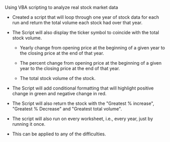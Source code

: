 Using VBA scripting to analyze real stock market data


* Created a script that will loop through one year of stock data for each run and return the total volume each stock had over that year.

* The Script will also display the ticker symbol to coincide with the total stock volume.

  * Yearly change from opening price at the beginning of a given year to the closing price at the end of that year.

  * The percent change from opening price at the beginning of a given year to the closing price at the end of that year.

  * The total stock volume of the stock.

* The Script will add conditional formatting that will highlight positive change in green and negative change in red.

* The Script will also return the stock with the "Greatest % increase", "Greatest % Decrease" and "Greatest total volume".

* The script will also run on every worksheet, i.e., every year, just by running it once.

* This can be applied to any of the difficulties.


